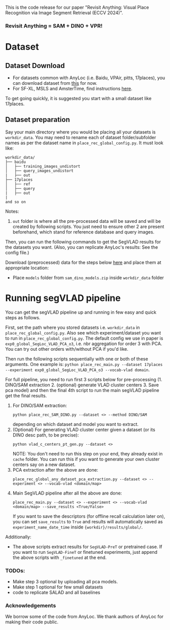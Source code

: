 This is the code release for our paper "Revisit Anything: Visual Place Recognition via Image Segment Retrieval (ECCV 2024)".

### Revisit Anything = SAM + DINO + VPR!



# Dataset
## Dataset Download

- For datasets common with AnyLoc (i.e. Baidu, VPAir, pitts, 17places), you can download dataset from [this](https://github.com/AnyLoc/AnyLoc/issues/34#issuecomment-2162492086) for now.
- For SF-XL, MSLS and AmsterTime, find instructions [here](https://saishubodh.notion.site/SF-XL-and-MSLS-download-dataset-10e874ed2adf80e98e7dd32911152562?pvs=4). 

To get going quickly, it is suggested you start with a small dataset like 17places.


## Dataset preparation
Say your main directory where you would be placing all your datasets is `workdir_data`. You may need to rename each of dataset folder/subfolder names as per the dataset name in `place_rec_global_config.py`. It must look like:   


```
workdir_data/
├── baidu 
│   ├── training_images_undistort
│   ├── query_images_undistort
|   ├── out 
├── 17places 
│   ├── ref
│   ├── query 
|   ├── out 
|
and so on
```

Notes:
1. `out` folder is where all the pre-processed data will be saved and will be created by following scripts. You just need to ensure other 2 are present beforehand, which stand for reference database and query images.


Then, you can run the following commands to get the SegVLAD results for the datasets you want. (Also, you can replicate AnyLoc's results: See the config file.)

Download (preprocessed) data for the steps below [here](https://universityofadelaide.box.com/s/199q2lpvy3psm5qgfagvh25r9c51ey6b) and place them at appropriate location:
- Place `models` folder from `sam_dino_models.zip` inside `workdir_data` folder


# Running segVLAD pipeline 

You can get the segVLAD pipeline up and running in few easy and quick steps as follows.

First, set the path where you stored datasets i.e. `workdir_data` in `place_rec_global_config.py`. Also see which experiment/dataset you want to run in `place_rec_global_config.py`. The default config we use in paper is `exp0_global_SegLoc_VLAD_PCA_o3`, i.e. nbr aggregation for order 3 with PCA. You can try out other orders with/without PCA if you'd like.

Then run the following scripts sequentially with one or both of these arguments. One example is: `python place_rec_main.py --dataset 17places --experiment exp0_global_SegLoc_VLAD_PCA_o3 --vocab-vlad domain`.

For full pipeline, you need to run first 3 scripts below for pre-processing (1. DINO/SAM extraction  2. (optional) generate VLAD cluster centers 3. Save pca model) and then the final 4th script to run the main segVLAD pipeline get the final results.


1. For DINO/SAM extraction:   
    ```
    python place_rec_SAM_DINO.py --dataset <> --method DINO/SAM
    ```    
    depending on which dataset and model you want to extract. 
2. (Optional) For generating VLAD cluster center given a dataset (or its DINO desc path, to be precise):   
    ```
    python vlad_c_centers_pt_gen.py --dataset <>
    ```
    NOTE: You don't need to run this step on your end, they already exist in `cache` folder. You can run this if you want to generate your own cluster centers say on a new dataset.  
3. PCA extraction after the above are done:
    ```
    place_rec_global_any_dataset_pca_extraction.py --dataset <> --experiment <> --vocab-vlad <domain/map>
    ```
4. Main SegVLAD pipeline after all the above are done:
    ```
    place_rec_main.py --dataset <> --experiment <> --vocab-vlad <domain/map> --save_results <True/False>
    ```
    If you want to save the descriptors (for offline recall calculation later on), you can set `save_results` to `True` and results will automatically saved as `experiment_name_date_time` inside `{workdir}/results/global/`.

Additionally:
- The above scripts extract results for `SegVLAD-PreT` or pretrained case. If you want to run `SegVLAD-FineT` or finetuned experiments, just append the above scripts with `_finetuned` at the end. 


### TODOs:
- Make step 3 optional by uploading all pca models.
- Make step 1 optional for few small datasets
- code to replicate SALAD and all baselines


### Acknowledgements
We borrow some of the code from AnyLoc. We thank authors of AnyLoc for making their code public. 
